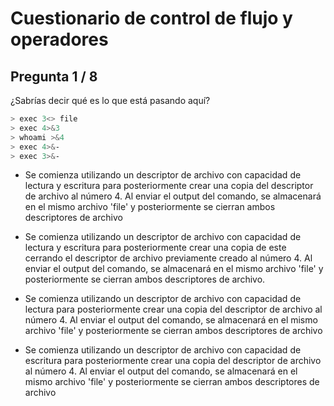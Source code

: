 # Cuestionario de control de flujo y operadores

## Pregunta 1 / 8

¿Sabrías decir qué es lo que está pasando aquí?

```bash
> exec 3<> file
> exec 4>&3
> whoami >&4
> exec 4>&-
> exec 3>&-
```

- Se comienza utilizando un descriptor de archivo con capacidad de lectura y escritura para posteriormente crear una copia del descriptor de archivo al número 4. Al enviar el output del comando, se almacenará en el mismo archivo 'file' y posteriormente se cierran ambos descriptores de archivo

- Se comienza utilizando un descriptor de archivo con capacidad de lectura y escritura para posteriormente crear una copia de este cerrando el descriptor de archivo previamente creado al número 4. Al enviar el output del comando, se almacenará en el mismo archivo 'file' y posteriormente se cierran ambos descriptores de archivo.

- Se comienza utilizando un descriptor de archivo con capacidad de lectura para posteriormente crear una copia del descriptor de archivo al número 4. Al enviar el output del comando, se almacenará en el mismo archivo 'file' y posteriormente se cierran ambos descriptores de archivo

- Se comienza utilizando un descriptor de archivo con capacidad de escritura para posteriormente crear una copia del descriptor de archivo al número 4. Al enviar el output del comando, se almacenará en el mismo archivo 'file' y posteriormente se cierran ambos descriptores de archivo